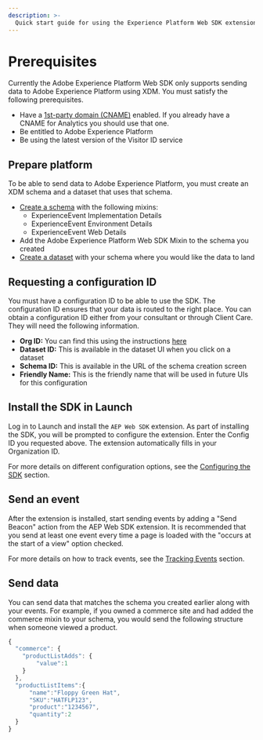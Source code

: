 ```yaml
---
description: >-
  Quick start guide for using the Experience Platform Web SDK extension to collect data. 
---
```


# Prerequisites

Currently the Adobe Experience Platform Web SDK only supports sending data to Adobe Experience Platform using XDM. You must satisfy the following prerequisites.

- Have a [1st-party domain (CNAME)](https://docs.adobe.com/content/help/en/core-services/interface/ec-cookies/cookies-first-party.html) enabled. If you already have a CNAME for Analytics you should use that one.
- Be entitled to Adobe Experience Platform
- Be using the latest version of the Visitor ID service

## Prepare platform

To be able to send data to Adobe Experience Platform, you must create an XDM schema and a dataset that uses that schema.

- [Create a schema](https://www.adobe.io/apis/experienceplatform/home/tutorials/alltutorials.html#!api-specification/markdown/narrative/tutorials/schema_editor_tutorial/schema_editor_tutorial.md) with the following mixins:
  - ExperienceEvent Implementation Details
  - ExperienceEvent Environment Details
  - ExperienceEvent Web Details
- Add the Adobe Experience Platform Web SDK Mixin to the schema you created
- [Create a dataset](https://platform.adobe.com/dataset/overview) with your schema where you would like the data to land

## Requesting a configuration ID

You must have a configuration ID to be able to use the SDK. The configuration ID ensures that your data is routed to the right place. You can obtain a configuration ID either from your consultant or through Client Care. They will need the following information.

- **Org ID:** You can find this using the instructions [here](https://docs.adobe.com/content/help/en/core-services/interface/manage-users-and-products/organizations.html)
- **Dataset ID:** This is available in the dataset UI when you click on a dataset
- **Schema ID:** This is available in the URL of the schema creation screen
- **Friendly Name:** This is the friendly name that will be used in future UIs for this configuration

## Install the SDK in Launch

Log in to Launch and install the `AEP Web SDK` extension. As part of installing the SDK, you will be prompted to configure the extension. Enter the Config ID you requested above. The extension automatically fills in your Organization ID.

For more details on different configuration options, see the [Configuring the SDK](../fundamentals/configuring-the-sdk.md) section.

## Send an event

After the extension is installed, start sending events by adding a "Send Beacon" action from the AEP Web SDK extension. It is recommended that you send at least one event every time a page is loaded with the "occurs at the start of a view" option checked.

For more details on how to track events, see the [Tracking Events](../fundamentals/tracking-events.md) section.

## Send data

You can send data that matches the schema you created earlier along with your events. For example, if you owned a commerce site and had added the commerce mixin to your schema, you would send the following structure when someone viewed a product.

```javascript
{
  "commerce": {
    "productListAdds": {
        "value":1
    }
  },
  "productListItems":{
      "name":"Floppy Green Hat",
      "SKU":"HATFLP123",
      "product":"1234567",
      "quantity":2
  }
}
```

